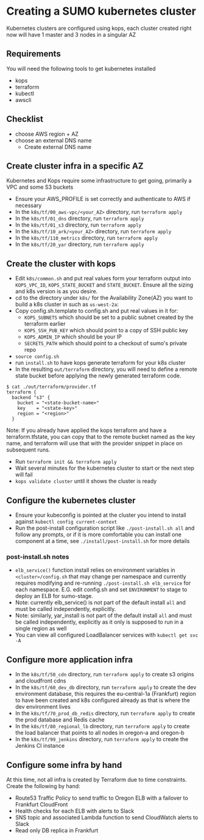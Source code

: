 # Creating a SUMO kubernetes cluster
Kubernetes clusters are configured using kops, each cluster created right now will have 1 master and 3 nodes in a singular AZ

## Requirements
You will need the following tools to get kubernetes installed

- kops
- terraform
- kubectl
- awscli

## Checklist

- choose AWS region + AZ
- choose an external DNS name
    - Create external DNS name

## Create cluster infra in a specific AZ
Kubernetes and Kops require some infrastructure to get going, primarily a VPC and some S3 buckets

- Ensure your AWS_PROFILE is set correctly and authenticate to AWS if necessary
- In the `k8s/tf/00_aws-vpc/<your_AZ>` directory, run `terraform apply`
- In the `k8s/tf/01_dns` directory, run `terraform apply`
- In the `k8s/tf/01_s3` directory, run `terraform apply`
- In the `k8s/tf/10_ark/<your_AZ>` directory, run `terraform apply`
- In the `k8s/tf/110_metrics` directory, run `terraform apply`
- In the `k8s/tf/20_yar` directory, run `terraform apply`

## Create the cluster with kops
- Edit `k8s/common.sh` and put real values form your terraform output into `KOPS_VPC_ID`, `KOPS_STATE_BUCKET` and `STATE_BUCKET`.  Ensure all the sizing and k8s version is as you desire.
- cd to the directory under `k8s/` for the Availability Zone(AZ) you want to build a k8s cluster in such as `us-west-2a`:
- Copy config.sh.template to config.sh and put real values in it for:
    - `KOPS_SUBNETS` which should be set to a public subnet created by the terraform earlier
    - `KOPS_SSH_PUB_KEY` which should point to a copy of SSH public key
    - `KOPS_ADMIN_IP` which should be your IP
    - `SECRETS_PATH` which should point to a checkout of sumo's private repo
- `source config.sh`
- run `install.sh` to have kops generate terraform for your k8s cluster
- In the resulting `out/terraform` directory, you will need to define a remote state bucket before applying the newly generated terraform code.
```
$ cat ./out/terraform/provider.tf
terraform {
  backend "s3" {
    bucket = "<state-bucket-name>"
    key    = "<state-key>"
    region = "<region>"
  }
```
Note: If you already have applied the kops terraform and have a terraform.tfstate, you can copy that to the remote bucket named as the key name, and terraform will use that with the provider snippet in place on subsequent runs.

- Run `terraform init && terraform apply`
- Wait several minutes for the kubernetes cluster to start or the next step will fail
- `kops validate cluster` until it shows the cluster is ready

## Configure the kubernetes cluster
- Ensure your kubeconfig is pointed at the cluster you intend to install against `kubectl config current-context`
- Run the post-install configuration script like `./post-install.sh all` and follow any prompts, or if it is more comfortable you can install one component at a time, see `./install/post-install.sh` for more details

### post-install.sh notes
  * `elb_service()` function install relies on environment variables in `<cluster>/config.sh` that may change per namespace and currently requires modifying and re-running `./post-install.sh elb_service` for each namespace. E.G. edit config.sh and set `ENVIRONMENT` to stage to deploy an ELB for sumo-stage.
  * Note: currently elb_service() is not part of the default install `all` and must be called independently, explicitly.
  * Note: similarly, yar_install is not part of the default install `all` and must be called independently, explicitly as it only is supposed to run in a single region as well
  * You can view all configured LoadBalancer services with `kubectl get svc -A`

## Configure more application infra
- In the `k8s/tf/50_cdn` directory, run `terraform apply` to create s3 origins and cloudfront cdns
- In the `k8s/tf/60_dev_db` directory, run `terraform apply` to create the dev environment database, this requires the eu-central-1a (Frankfurt) region to have been created and k8s configured already as that is where the dev environment lives
- In the `k8s/tf/70_prod_db_redis` directory, run `terraform apply` to create the prod database and Redis cache
- In the `k8s/tf/80_regional_lb` directory, run `terraform apply` to create the load balancer that points to all nodes in oregon-a and oregon-b
- In the `k8s/tf/99_jenkins` directory, run `terraform apply` to create the Jenkins CI instance

## Configure some infra by hand
At this time, not all infra is created by Terraform due to time constraints.  Create the following by hand:
- Route53 Traffic Policy to send traffic to Oregon ELB with a failover to Frankfurt CloudFront
- Health checks for each ELB with alerts to Slack
- SNS topic and associated Lambda function to send CloudWatch alerts to Slack
- Read only DB replica in Frankfurt
